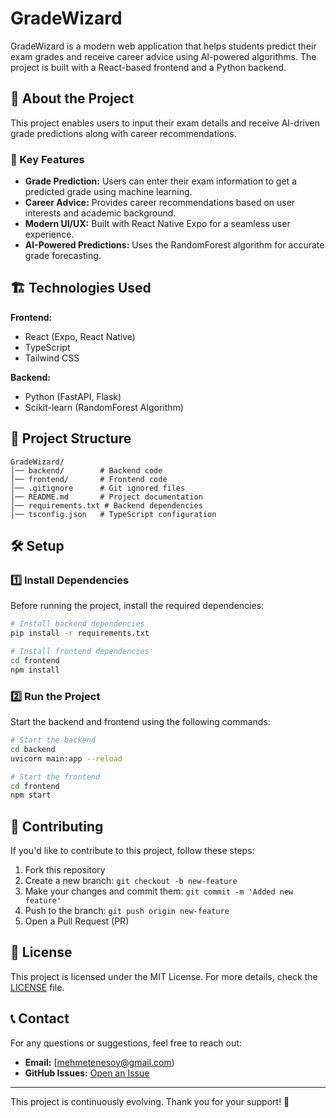 # GradeWizard

GradeWizard is a modern web application that helps students predict their exam grades and receive career advice using AI-powered algorithms. The project is built with a React-based frontend and a Python backend.

## 🚀 About the Project

This project enables users to input their exam details and receive AI-driven grade predictions along with career recommendations.

### 🎯 Key Features

- **Grade Prediction:** Users can enter their exam information to get a predicted grade using machine learning.
- **Career Advice:** Provides career recommendations based on user interests and academic background.
- **Modern UI/UX:** Built with React Native Expo for a seamless user experience.
- **AI-Powered Predictions:** Uses the RandomForest algorithm for accurate grade forecasting.

## 🏗️ Technologies Used

**Frontend:**

- React (Expo, React Native)
- TypeScript
- Tailwind CSS

**Backend:**

- Python (FastAPI, Flask)
- Scikit-learn (RandomForest Algorithm)

## 📂 Project Structure

```
GradeWizard/
│── backend/        # Backend code
│── frontend/       # Frontend code
│── .gitignore      # Git ignored files
│── README.md       # Project documentation
│── requirements.txt # Backend dependencies
│── tsconfig.json   # TypeScript configuration
```

## 🛠️ Setup

### 1️⃣ Install Dependencies

Before running the project, install the required dependencies:

```sh
# Install backend dependencies
pip install -r requirements.txt

# Install frontend dependencies
cd frontend
npm install
```

### 2️⃣ Run the Project

Start the backend and frontend using the following commands:

```sh
# Start the backend
cd backend
uvicorn main:app --reload

# Start the frontend
cd frontend
npm start
```

## 🤝 Contributing

If you'd like to contribute to this project, follow these steps:

1. Fork this repository
2. Create a new branch: `git checkout -b new-feature`
3. Make your changes and commit them: `git commit -m 'Added new feature'`
4. Push to the branch: `git push origin new-feature`
5. Open a Pull Request (PR)

## 📌 License

This project is licensed under the MIT License. For more details, check the [LICENSE](LICENSE) file.

## 📞 Contact

For any questions or suggestions, feel free to reach out:

- **Email:** [mehmetenesoy@gmail.com)
- **GitHub Issues:** [Open an Issue](https://github.com/username/GradeWizard/issues)

---

This project is continuously evolving. Thank you for your support! 🚀



